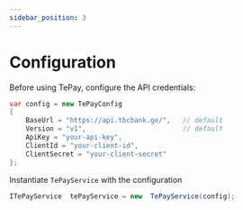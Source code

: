 ```yaml
---
sidebar_position: 3
---
```


# Configuration

Before using TePay, configure the API credentials:

```csharp
var config = new TePayConfig
{
    BaseUrl = "https://api.tbcbank.ge/",   // default
    Version = "v1",                        // default
    ApiKey = "your-api-key",
    ClientId = "your-client-id",
    ClientSecret = "your-client-secret"
};
```

Instantiate `TePayService` with the configuration 

```csharp
ITePayService  tePayService = new  TePayService(config);
```